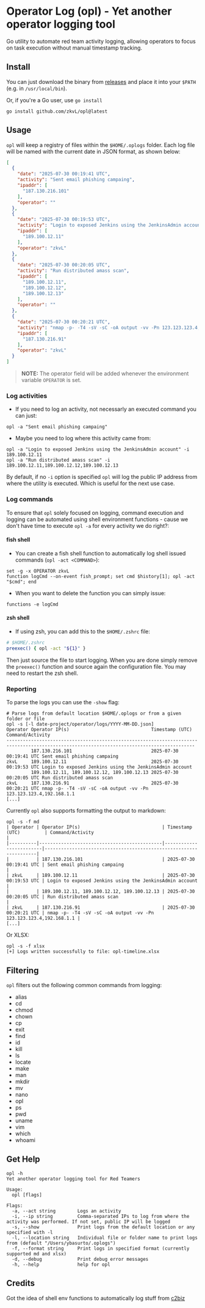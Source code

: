 # Operator Log (opl) - Yet another operator logging tool

Go utility to automate red team activity logging, allowing operators to focus on task execution without manual timestamp tracking.

## Install

You can just download the binary from [releases](https://github.com/zkvL/opl/releases) and place it into your `$PATH` (e.g. in `/usr/local/bin`).

Or, if you're a Go user, use `go install`
```shell
go install github.com/zkvL/opl@latest
```

## Usage 
`opl` will keep a registry of files within the `$HOME/.oplogs` folder. Each log file will be named with the current date in JSON format, as shown below:
```json
[
  {
    "date": "2025-07-30 00:19:41 UTC",
    "activity": "Sent email phishing campaing",
    "ipaddr": [
      "187.130.216.101"
    ],
    "operator": ""
  },
  {
    "date": "2025-07-30 00:19:53 UTC",
    "activity": "Login to exposed Jenkins using the JenkinsAdmin account",
    "ipaddr": [
      "189.100.12.11"
    ],
    "operator": "zkvL"
  },
  {
    "date": "2025-07-30 00:20:05 UTC",
    "activity": "Run distributed amass scan",
    "ipaddr": [
      "189.100.12.11",
      "189.100.12.12",
      "189.100.12.13"
    ],
    "operator": ""
  },
  {
    "date": "2025-07-30 00:20:21 UTC",
    "activity": "nmap -p- -T4 -sV -sC -oA output -vv -Pn 123.123.123.4,192.168.1.1",
    "ipaddr": [
      "187.130.216.91"
    ],
    "operator": "zkvL"
  }
]
```

> **NOTE:** The operator field will be added whenever the environment variable `OPERATOR` is set.

### Log activities
- If you need to log an activity, not necessarly an executed command you can just:
```shell
opl -a "Sent email phishing campaing"
```

- Maybe you need to log where this activity came from:
```shell
opl -a "Login to exposed Jenkins using the JenkinsAdmin account" -i 189.100.12.11
opl -a "Run distributed amass scan" -i 189.100.12.11,189.100.12.12,189.100.12.13
```

By default, if no `-i` option is specified `opl` will log the public IP address from where the utility is executed. Which is useful for the next use case.

### Log commands
To ensure that `opl` solely focused on logging, command execution and logging can be automated using shell environment functions - cause we don't have time to execute `opl -a` for every activity we do right?:

#### fish shell
- You can create a fish shell function to automatically log shell issued commands (`opl -act <COMMAND>`):

```shell
set -g -x OPERATOR zkvL
function logCmd --on-event fish_prompt; set cmd $history[1]; opl -act "$cmd"; end
```

- When you want to delete the function you can simply issue:
```shell
functions -e logCmd
```

#### zsh shell
- If using zsh, you can add this to the `$HOME/.zshrc` file:

```bash
# $HOME/.zshrc
preexec() { opl -act "${1}" }
```

Then just source the file to start logging. When you are done simply remove the `preexec()` function and source again the configuration file.
You may need to restart the zsh shell.

### Reporting
To parse the logs you can use the `-show` flag:

```shell
# Parse logs from default location $HOME/.oplogs or from a given folder or file
opl -s [-l date-project/operator/logs/YYYY-MM-DD.json]
Operator Operator IP(s)                              Timestamp (UTC)         Command/Activity                                                 
-------------------------------------------------------------------------------------------------------------------------------------------
         187.130.216.101                             2025-07-30 00:19:41 UTC Sent email phishing campaing                                     
zkvL     189.100.12.11                               2025-07-30 00:19:53 UTC Login to exposed Jenkins using the JenkinsAdmin account          
         189.100.12.11, 189.100.12.12, 189.100.12.13 2025-07-30 00:20:05 UTC Run distributed amass scan                                       
zkvL     187.130.216.91                              2025-07-30 00:20:21 UTC nmap -p- -T4 -sV -sC -oA output -vv -Pn 123.123.123.4,192.168.1.1
[...]
```

Currently `opl` also supports formatting the output to markdown:
```shell
opl -s -f md
| Operator | Operator IP(s)                              | Timestamp (UTC)         | Command/Activity                                                  |
|----------|---------------------------------------------|-------------------------|-------------------------------------------------------------------|
|          | 187.130.216.101                             | 2025-07-30 00:19:41 UTC | Sent email phishing campaing                                      |
| zkvL     | 189.100.12.11                               | 2025-07-30 00:19:53 UTC | Login to exposed Jenkins using the JenkinsAdmin account           |
|          | 189.100.12.11, 189.100.12.12, 189.100.12.13 | 2025-07-30 00:20:05 UTC | Run distributed amass scan                                        |
| zkvL     | 187.130.216.91                              | 2025-07-30 00:20:21 UTC | nmap -p- -T4 -sV -sC -oA output -vv -Pn 123.123.123.4,192.168.1.1 |
[...]
```

Or XLSX:
```shell
opl -s -f xlsx
[+] Logs written successfully to file: opl-timeline.xlsx
```

## Filtering

`opl` filters out the following common commands from logging:
- alias
- cd
- chmod
- chown
- cp
- exit
- find
- id
- kill
- ls
- locate
- make
- man
- mkdir
- mv
- nano
- opl
- ps
- pwd
- uname
- vim
- which
- whoami

## Get Help
```shell
opl -h
Yet another operator logging tool for Red Teamers

Usage:
  opl [flags]

Flags:
  -a, --act string        Logs an activity
  -i, --ip string         Comma-separated IPs to log from where the activity was performed. If not set, public IP will be logged
  -s, --show              Print logs from the default location or any specified with -l
  -l, --location string   Individual file or folder name to print logs from (default "/Users/ybasurto/.oplogs")
  -f, --format string     Print logs in specified format (currently supported md and xlsx)
  -d, --debug             Print debug error messages
  -h, --help              help for opl
```

## Credits
Got the idea of shell env functions to automatically log stuff from [c2biz](https://github.com/c2biz)